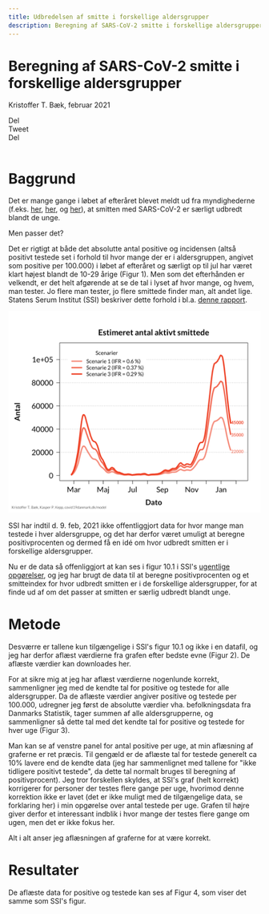 ```yaml
---
title: Udbredelsen af smitte i forskellige aldersgrupper
description: Beregning af SARS-CoV-2 smitte i forskellige aldersgrupper
---
```


# Beregning af SARS-CoV-2 smitte i forskellige aldersgrupper
Kristoffer T. Bæk, februar 2021

<div class="likely">
    <div class="facebook">Del</div>
    <div class="twitter">Tweet</div>
    <div class="linkedin">Del</div>
</div>
<br>


# Baggrund

Det er mange gange i løbet af efteråret blevet meldt ud fra myndighederne (f.eks. [her](), [her](), og [her]()), at smitten med SARS-CoV-2 er særligt udbredt blandt de unge.

Men passer det?

Det er rigtigt at både det absolutte antal positive og incidensen (altså positivt testede set i forhold til hvor mange der er i aldersgruppen, angivet som positive per 100.000) i løbet af efteråret og særligt op til jul har været klart højest blandt de 10-29 årige (Figur 1). Men som det efterhånden er velkendt, er det helt afgørende at se de tal i lyset af hvor mange, og hvem, man tester. Jo flere man tester, jo flere smittede finder man, alt andet lige. Statens Serum Institut (SSI) beskriver dette forhold i bl.a. [denne rapport](https://www.ssi.dk/-/media/ssi-files/ekspertrapport-af-den-23-oktober-2020-incidens-og-fremskrivning-af-covid19-tilflde.pdf?la=da).

![](/figures/BK_active_infected.png)

SSI har indtil d. 9. feb, 2021 ikke offentliggjort data for hvor mange man testede i hver aldersgruppe, og det har derfor været umuligt at beregne positivprocenten og dermed få en idé om hvor udbredt smitten er i forskellige aldersgrupper.

Nu er de data så offenliggjort at kan ses i figur 10.1 i SSI's [ugentlige opgørelser](https://covid19.ssi.dk/overvagningsdata/ugentlige-opgorelser-med-overvaagningsdata), og jeg har brugt de data til at beregne positivprocenten og et smitteindex for hvor udbredt smitten er i de forskellige aldersgrupper, for at finde ud af om det passer at smitten er særlig udbredt blandt unge.

# Metode

Desværre er tallene kun tilgængelige i SSI's figur 10.1 og ikke i en datafil, og jeg har derfor aflæst værdierne fra grafen efter bedste evne (Figur 2). De aflæste værdier kan downloades her.

For at sikre mig at jeg har aflæst værdierne nogenlunde korrekt, sammenligner jeg med de kendte tal for positive og testede for alle aldersgrupper. Da de aflæste værdier angiver positive og testede per 100.000, udregner jeg først de absolutte værdier vha. befolkningsdata fra Danmarks Statistik, tager summen af alle aldersgrupperne, og sammenligner så dette tal med det kendte
tal for positive og testede for hver uge (Figur 3).

Man kan se af venstre panel for antal positive per uge, at min aflæsning af graferne er ret præcis. Til gengæld er de aflæste tal for testede generelt ca 10% lavere end de kendte data (jeg har sammenlignet med tallene for "ikke tidligere positivt testede", da dette tal normalt bruges til beregning af positivprocent). Jeg tror forskellen skyldes, at SSI's graf (helt korrekt) korrigerer for personer der testes flere gange per uge, hvorimod denne korrektion ikke er lavet (det er ikke muligt med de tilgængelige data, se forklaring her) i min opgørelse over antal testede per uge. Grafen til højre giver derfor et interessant indblik i hvor mange der testes flere gange om ugen, men det er ikke fokus her.

Alt i alt anser jeg aflæsningen af graferne for at være korrekt.

# Resultater

De aflæste data for positive og testede kan ses af Figur 4, som viser det samme som SSI's figur.
